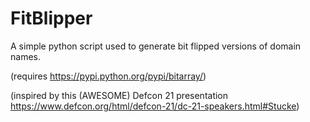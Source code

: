 FitBlipper
==========

A simple python script used to generate bit flipped versions of domain names.

(requires https://pypi.python.org/pypi/bitarray/)

(inspired by this (AWESOME) Defcon 21 presentation https://www.defcon.org/html/defcon-21/dc-21-speakers.html#Stucke)
